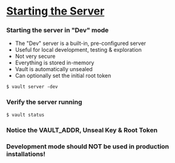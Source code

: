 # [Starting the Server](https://learn.hashicorp.com/tutorials/vault/getting-started-dev-server?in=vault/getting-started)

### Starting the server in "Dev" mode
* The "Dev" server is a built-in, pre-configured server
* Useful for local development, testing & exploration
* Not very secure
* Everything is stored in-memory
* Vault is automatically unsealed
* Can optionally set the initial root token

```Shell
$ vault server -dev
```

### Verify the server running
```Shell
$ vault status
```

### Notice the VAULT_ADDR, Unseal Key & Root Token
### Development mode should NOT be used in production installations!

